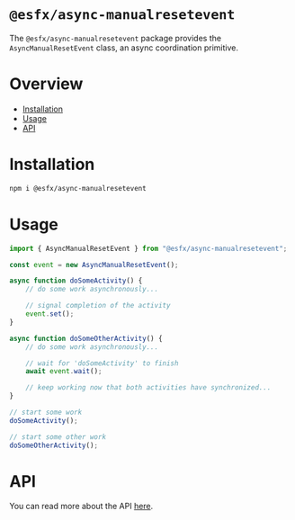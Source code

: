 # `@esfx/async-manualresetevent`

The `@esfx/async-manualresetevent` package provides the `AsyncManualResetEvent` class, an async coordination primitive.

# Overview

* [Installation](#installation)
* [Usage](#usage)
* [API](#api)

# Installation

```sh
npm i @esfx/async-manualresetevent
```

# Usage

```ts
import { AsyncManualResetEvent } from "@esfx/async-manualresetevent";

const event = new AsyncManualResetEvent();

async function doSomeActivity() {
    // do some work asynchronously...

    // signal completion of the activity
    event.set();
}

async function doSomeOtherActivity() {
    // do some work asynchronously...

    // wait for 'doSomeActivity' to finish
    await event.wait();

    // keep working now that both activities have synchronized...
}

// start some work
doSomeActivity();

// start some other work
doSomeOtherActivity();
```

# API

You can read more about the API [here](https://esfx.github.io/esfx/modules/async_manualresetevent.html).
